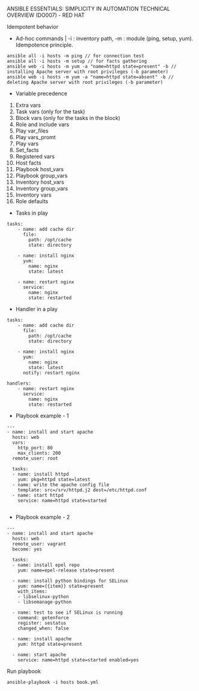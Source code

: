 ANSIBLE ESSENTIALS: SIMPLICITY IN AUTOMATION TECHNICAL OVERVIEW (DO007) - RED HAT

Idempotent behavior

- Ad-hoc commands |
-i : inventory path, -m : module (ping, setup, yum). Idempotence principle.
```
ansible all -i hosts -m ping // for connection test
ansible all -i hosts -m setup // for facts gathering
ansible web -i hosts -m yum -a "name=httpd state=present" -b // installing Apache server with root privileges (-b parameter)
ansible web -i hosts -m yum -a "name=httpd state=absent" -b // deleting Apache server with root privileges (-b parameter)
```

- Variable precedence

1. Extra vars
2. Task vars (only for the task)
3. Block vars (only for the tasks in the block)
4. Role and include vars
5. Play var_files
6. Play vars_promt
7. Play vars
8. Set_facts
9. Registered vars
10. Host facts
11. Playbook host_vars
12. Playbook group_vars
13. Inventory host_vars
14. Inventory group_vars
15. Inventory vars
16. Role defaults

- Tasks in play
```
tasks:
    - name: add cache dir
      file:
        path: /opt/cache
        state: directory
        
    - name: install nginx
      yum:
        name: nginx
        state: latest
        
    - name: restart nginx
      service:
        name: nginx
        state: restarted
```
- Handler in a play
```
tasks:
    - name: add cache dir
      file:
        path: /opt/cache
        state: directory
        
    - name: install nginx
      yum:
        name: nginx
        state: latest
      notify: restart nginx
        
handlers:
    - name: restart nginx
      service:
        name: nginx
        state: restarted
```
- Playbook example - 1
```
---
- name: install and start apache
  hosts: web
  vars:
    http_port: 80
    max_clients: 200
  remote_user: root
  
  tasks:
  - name: install httpd
    yum: pkg=httpd state=latest
  - name: write the apache config file
    template: src=/srv/httpd.j2 dest=/etc/httpd.conf
  - name: start httpd
    service: name=httpd state=started
    
```
- Playbook example - 2
```
---
- name: install and start apache
  hosts: web
  remote_user: vagrant
  become: yes
  
  tasks:
  - name: install epel repo
    yum: name=epel-release state=present
    
  - name: install python bindings for SELinux
    yum: name={{item}} state=present
    with_items:
    - libselinux-python
    - libsemanage-python
  
  - name: test to see if SELinux is running
    command: getenforce
    register: sestatus
    changed_when: false
    
  - name: install apache
    yum: httpd state=present
    
  - name: start apache
    service: name=httpd state=started enabled=yes
```
Run playbook
```
ansible-playbook -i hosts book.yml
```
